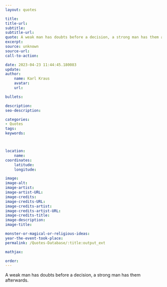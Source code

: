 ```yaml
---
layout: quotes

title:
title-url:
subtitle:
subtitle-url:
quote: A weak man has doubts before a decision, a strong man has them afterwards.
excerpt:
source: unknown
source-url:
call-to-action:

date: 2023-04-23 11:44:45.180083
update:
author:
    name: Karl Kraus
    avatar:
    url:

bullets:

description:
seo-description:

categories:
- Quotes
tags:
keywords:



location:
    name:
coordinates:
    latitude:
    longitude:

image:
image-alt:
image-artist:
image-artist-URL:
image-credits:
image-credits-URL:
image-credits-artist:
image-credits-artist-URL:
image-credits-title:
image-description:
image-title:

monster-or-magical-or-religious-ideas:
year-the-event-took-place:
permalink: /Quotes-Database/:title:output_ext

mathjax:

order:
---
```

A weak man has doubts before a decision, a strong man has them afterwards.